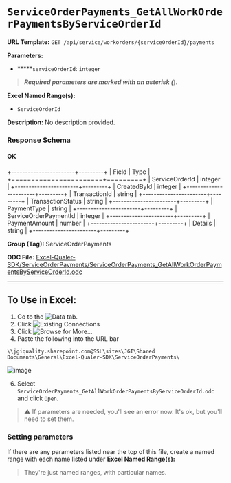 # `ServiceOrderPayments_GetAllWorkOrderPaymentsByServiceOrderId`

**URL Template:**
`GET /api/service/workorders/{serviceOrderId}/payments`

**Parameters:**
- *****`serviceOrderId`: `integer`


> *****Required parameters are marked with an asterisk (*****).

**Excel Named Range(s):**
- `ServiceOrderId`


**Description:**
No description provided.

### Response Schema

#### OK
+-----------------------+---------+
| Field                 | Type    |
+=======================+=========+
| ServiceOrderId        | integer |
+-----------------------+---------+
| CreatedById           | integer |
+-----------------------+---------+
| TransactionId         | string  |
+-----------------------+---------+
| TransactionStatus     | string  |
+-----------------------+---------+
| PaymentType           | string  |
+-----------------------+---------+
| ServiceOrderPaymentId | integer |
+-----------------------+---------+
| PaymentAmount         | number  |
+-----------------------+---------+
| Details               | string  |
+-----------------------+---------+

**Group (Tag):**
ServiceOrderPayments

**ODC File:**
[Excel-Qualer-SDK/ServiceOrderPayments/ServiceOrderPayments_GetAllWorkOrderPaymentsByServiceOrderId.odc](https://github.com/Johnson-Gage-Inspection-Inc/qualer-sdk-odc/blob/main/Excel-Qualer-SDK/ServiceOrderPayments/ServiceOrderPayments_GetAllWorkOrderPaymentsByServiceOrderId.odc)

---

To Use in Excel:
---

1. Go to the ![`Data`](https://github.com/user-attachments/assets/da437a70-57b3-4c5b-bb01-4910ece19ed1)
 tab.
3. Click ![Existing Connections](https://github.com/user-attachments/assets/a2f1ed67-b2e0-4c23-ac90-68c870e60289)
4. Click ![`Browse for More...`](https://github.com/user-attachments/assets/8e698494-6865-41e7-b6fa-043aea81809a)
5. Paste the following into the URL bar
```
\\jgiquality.sharepoint.com@SSL\sites\JGI\Shared Documents\General\Excel-Qualer-SDK\ServiceOrderPayments\
```

![image](https://github.com/user-attachments/assets/1e1a8d87-0377-446d-aaf5-d78562991db3)

6. Select `ServiceOrderPayments_GetAllWorkOrderPaymentsByServiceOrderId.odc` and click `Open`.

> ⚠️ If parameters are needed, you'll see an error now. It's ok, but you'll need to set them.

### Setting parameters
If there are any parameters listed near the top of this file, create a named range with each name listed under **Excel Named Range(s):**
> They're just named ranges, with particular names.
